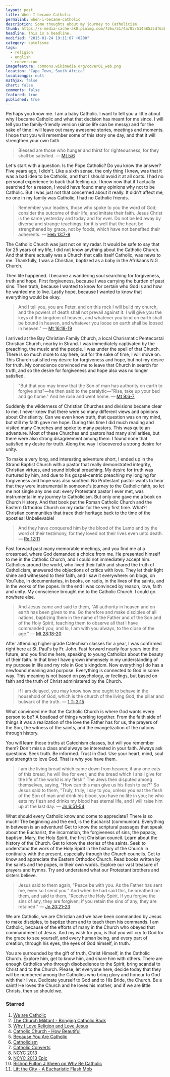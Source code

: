 ```yaml
---
layout: post
title: When I became Catholic
permalink: when-i-became-catholic
description: Some thoughts about my journey to Catholicism.
thumb: https://s-media-cache-ak0.pinimg.com/736x/51/4a/85/514a8535df63bc74bf86db06bda4a513.jpg
headline: This is a headline.
modified: "2015-01-24 19:11:07 +0200"
category: katolisme
tags: 
  - religion
  - english
  - conversion
imagefeature: commons.wikimedia.org/cover01_web.png
location: "Cape Town, South Africa"
locationgps: null
mathjax: false
chart: false
comments: false
featured: true
published: true
---
```


<!--![cover-image](https://s-media-cache-ak0.pinimg.com/736x/51/4a/85/514a8535df63bc74bf86db06bda4a513.jpg)
-->

Perhaps you know me. I am a baby Catholic. I want to tell you a little about why I became Catholic and what that decision has meant for me since. I will tell you the family-friendly version (since life can be messy) and for the sake of time I will leave out many awesome stories, meetings and moments. I hope that you will remember some of this story one day, and that it will strengthen your own faith.

<!-- Bible Verse. http://biblia.com/plugins/BibleVerse -->
> Blessed are those who hunger and thirst for righteousness, for they shall be satisfied. &mdash; <a target="_blank" href = "http://biblia.com/bible/rsvce/Mt5.6">Mt 5:6</a>

Let's start with a question. Is the Pope Catholic? Do you know the answer? Five years ago, I didn't. Like a sixth sense, the only thing I knew, was that it was a bad idea to be Catholic, and that I should avoid it at all costs. I had no personal experience to back that feeling up. I know now that if I actually searched for a reason, I would have found many opinions why not to be Catholic. But I was just not that concerned about it really. It didn't affect me, no one in my family was Catholic, I had no Catholic friends. 

<!-- Bible Verse. http://biblia.com/plugins/BibleVerse -->
> Remember your leaders, those who spoke to you the word of God; consider the outcome of their life, and imitate their faith. Jesus Christ is the same yesterday and today and for ever. Do not be led away by diverse and strange teachings; for it is well that the heart be strengthened by grace, not by foods, which have not benefited their adherents. &mdash; <a target="_blank" href = "http://biblia.com/bible/rsvce/Heb13.7-9">Heb 13:7-9</a>

The Catholic Church was just not on my radar. It would be safe to say that for 25 years of my life, I did not know anything about the Catholic Church. And that there actually was a Church that calls itself Catholic, was news to me. Thankfully, I was a Christian, baptized as a baby in the Afrikaans N.G Church.

Then life happened. I became a wandering soul searching for forgiveness, truth and hope. First forgiveness, because I was carrying the burden of past sins. Then truth, because I wanted to know for certain who God is and how he wanted me to live. Lastly hope, because I wanted to know that everything would be okay.

> And I tell you, you are Peter, and on this rock I will build my church, and the powers of death shall not prevail against it. I will give you the keys of the kingdom of heaven, and whatever you bind on earth shall be bound in heaven, and whatever you loose on earth shall be loosed in heaven." &mdash; <a target="_blank" href = "http://biblia.com/bible/rsvce/Mt16.18-19">Mt 16:18-19</a>

I arrived at the Bay Christian Family Church, a local Charismatic Pentecostal Christian Church, nearby in Strand. I was immediately captivated by the preaching, the music and the people. I was under the spell of that Church. There is so much more to say here, but for the sake of time, I will move on. This Church satisfied my desire for forgiveness and hope, but not my desire for truth. My conscience convinced me to leave that Church in search for truth, and so the desire for forgiveness and hope also was no longer satisfied.

> "But that you may know that the Son of man has authority on earth to forgive sins"—he then said to the paralytic—"Rise, take up your bed and go home." And he rose and went home. &mdash; <a target="_blank" href = "http://biblia.com/bible/rsvce/Mt9.6-7">Mt 9:6-7</a>

Suddenly the wilderness of Christian Churches and divisions became clear to me. I never knew that there were so many different views and opinions about Christianity. Can we even know truth, that question was on my mind, but still my faith gave me hope. During this time I did much reading and visited many Churches and spoke to many pastors. This was quite an adventure. Most of these Churches and pastors had many similarities, but there were also strong disagreement among them. I found none that satisfied my desire for truth. Along the way I discovered a strong desire for unity.

To make a very long, and interesting adventure short, I ended up in the Strand Baptist Church with a pastor that really demonstrated integrity, Christian virtues, and sound biblical preaching. My desire for truth was nurtured by him, and due to his gospel-centric preaching my longing for forgiveness and hope was also soothed. No Protestant pastor wants to hear that they were instrumental in someone's journey to the Catholic faith, so let me not single any one out: every Protestant pastor I ever met, was instrumental in my journey to Catholicism. But only one gave me a book on Church History. And that book put the Roman Catholic Church and the Eastern Orthodox Church on my radar for the very first time. What?! Christian communities that trace their heritage back to the time of the apostles! Unbelievable!

> And they have conquered him by the blood of the Lamb and by the word of their testimony, for they loved not their lives even unto death. &mdash; <a target="_blank" href = "http://biblia.com/bible/rsvce/Re12.11">Re 12:11</a>

Fast forward past many memorable meetings, and you find me at a crossroad, where God demanded a choice from me. He presented himself to me in the Catholic Church, and I could not immediately accept him. Catholics around the world, who lived their faith and shared the truth of Catholicism, answered the objections of critics with love. They let their light shine and witnessed to their faith, and I saw it everywhere: on blogs, on YouTube, in documentaries, in books, on radio, in the lives of the saints, and in the works of the popes. In the end I was convinced by reason, love, faith and unity. My conscience brought me to the Catholic Church. I could go nowhere else.

> And Jesus came and said to them, "All authority in heaven and on earth has been given to me. Go therefore and make disciples of all nations, baptizing them in the name of the Father and of the Son and of the Holy Spirit, teaching them to observe all that I have commanded you; and lo, I am with you always, to the close of the age." &mdash; <a target="_blank" href = "http://biblia.com/bible/rsvce/Mt28.18-20">Mt 28:18-20</a>

After attending higher grade Catechism classes for a year, I was confirmed right here at St. Paul's by Fr. John. Fast forward nearly four years into the future, and you find me here, speaking to young Catholics about the beauty of their faith. In that time I have grown immensely in my understanding of my purpose in life and my role in God's kingdom. Now everything I do has a newfound meaning and purpose. Everything is connected to God in some way. This meaning is not based on psychology, or feelings, but based on faith and the truth of Christ administered by the Church.

> if I am delayed, you may know how one ought to behave in the household of God, which is the church of the living God, the pillar and bulwark of the truth. &mdash; <a target="_blank" href = "http://biblia.com/bible/rsvce/1Ti3.15">1 Ti 3:15</a>

What convinced me that the Catholic Church is where God wants every person to be? A boatload of things working together. From the faith side of things it was a realization of the love the Father has for us, the prayers of the Son, the witness of the saints, and the evangelization of the nations through history. 

You will learn those truths at Catechism classes, but will you remember them? Don't miss a class and always be interested in your faith. Always ask questions. Seek truth. Be informed. Trust in God. Use your heart, mind, soul and strength to love God. That is why you have them.

> I am the living bread which came down from heaven; if any one eats of this bread, he will live for ever; and the bread which I shall give for the life of the world is my flesh." The Jews then disputed among themselves, saying, "How can this man give us his flesh to eat?" So Jesus said to them, "Truly, truly, I say to you, unless you eat the flesh of the Son of man and drink his blood, you have no life in you; he who eats my flesh and drinks my blood has eternal life, and I will raise him up at the last day. &mdash; <a target="_blank" href = "http://biblia.com/bible/rsvce/Jn6.51-54">Jn 6:51-54</a>

What should every Catholic know and come to appreciate? There is so much! The beginning and the end, is the Eucharist (communion). Everything in between is an adventure! Get to know the scriptural passages that speak about the Eucharist, the incarnation, the forgiveness of sins, the papacy, baptism, Mary, the Holy Spirit, the first Christian council. Learn about the history of the Church. Get to know the stories of the saints. Seek to understand the work of the Holy Spirit in the history of the Church in continuity with the present, especially through the Church councils. Get to know and appreciate the Eastern Orthodox Church. Read books written by the saints and the popes, in their own words. Explore our vast treasure of prayers and hymns. Try and understand what our Protestant brothers and sisters believe.

> Jesus said to them again, "Peace be with you. As the Father has sent me, even so I send you." And when he had said this, he breathed on them, and said to them, "Receive the Holy Spirit. If you forgive the sins of any, they are forgiven; if you retain the sins of any, they are retained." &mdash; <a target="_blank" href = "http://biblia.com/bible/rsvce/Jn20.21-23">Jn 20:21-23</a>

We are Catholic, we are Christian and we have been commanded by Jesus to make disciples, to baptize them and to teach them his commands. I am Catholic, because of the efforts of many in the Church who obeyed that commandment of Jesus. And my wish for you, is that you will cry to God for the grace to see yourself, and every human being, and every part of creation, through his eyes, the eyes of God himself, in truth.

You are surrounded by the gift of truth, Christ Himself, in the Catholic Church. Explore him, get to know him, and share him with others. There are enough Catholics who through disobedience to the Spirit, bring scandal to Christ and to the Church. Please, let everyone here, decide today that they will be numbered among the Catholics who bring glory and honour to God with their lives. Dedicate yourself to God and to His Bride, the Church. Be a saint! He loves the Church and he loves his mother, and if we are little Christs, then so should we.

### Starred <span class="animated anim-repeater"><i class="fa fa-star-o fa-spin"></i></span>
1. [We are Catholic](https://www.youtube.com/watch?v=wk4OCzre_IY) <i class="fa fa-youtube"></i> 
1. [The Church Militant - Bringing Catholic Back](https://www.youtube.com/watch?v=wTYpZ4kIg3Y)
1. [Why I Love Religion and Love Jesus](https://www.youtube.com/watch?v=Ru_tC4fv6FE)
1. [Catholic Church - How Beautiful](https://www.youtube.com/watch?v=J5-kYJMWZDU)
1. [Because You Are Catholic](https://www.youtube.com/watch?v=Yodt9WVsMKw)
1. [Catholicism](https://www.youtube.com/watch?v=RzowCr_5Qlk)
1. [Catholic Converts](https://www.youtube.com/watch?v=ceWeNFNv4dI)
1. [NCYC 2013](https://www.youtube.com/watch?v=u5pw9669VAM)
1. [NCYC 2013 Epic](https://www.youtube.com/watch?v=9a3wUrmCuUA)
1. [Bishop Fulton J Sheen on Why Be Catholic](https://www.youtube.com/watch?v=rvOQZ9LxMlM)
1. [Lift the City - A Eucharistic Flash Mob](https://www.youtube.com/watch?v=cZ5aYoSr3Hg)
